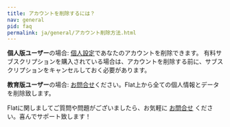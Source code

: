 ```yaml
---
title: アカウントを削除するには？
nav: general
pid: faq
permalink: ja/general/アカウント削除方法.html
---
```

**個人版ユーザー**の場合: [個人設定](/account)であなたのアカウントを削除できます。 有料サブスクリプションを購入されている場合は、アカウントを削除する前に、サブスクリプションをキャンセルしておく必要があります。

**教育版ユーザー**の場合: [お問合せ](/support)ください。Flat上から全ての個人情報とデータを削除致します。

Flatに関しましてご質問や問題がございましたら、お気軽に [お問合せ](/support) ください。喜んでサポート致します！